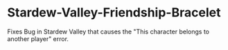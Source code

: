 # Stardew-Valley-Friendship-Bracelet
Fixes Bug in Stardew Valley that causes the "This character belongs to another player" error.
